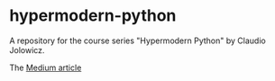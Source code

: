# hypermodern-python
A repository for the course series "Hypermodern Python" by Claudio Jolowicz.

The [Medium article](https://medium.com/@cjolowicz/hypermodern-python-d44485d9d769)
